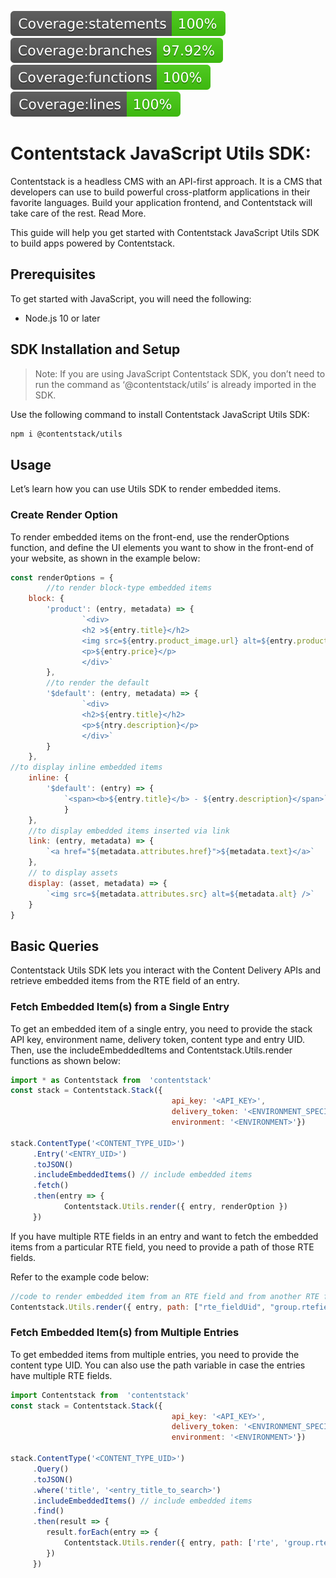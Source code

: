 ![Coverage statements](./badges/badge-statements.svg?raw=true)
![Coverage branches](./badges/badge-branches.svg)
![Coverage functions](./badges/badge-functions.svg)
![Coverage lines](./badges/badge-lines.svg)

# Contentstack JavaScript Utils SDK:

Contentstack is a headless CMS with an API-first approach. It is a CMS that developers can use to build powerful cross-platform applications in their favorite languages. Build your application frontend, and Contentstack will take care of the rest. Read More.

This guide will help you get started with Contentstack JavaScript Utils SDK to build apps powered by Contentstack.

## Prerequisites

To get started with JavaScript, you will need the following:
-   Node.js 10 or later

## SDK Installation and Setup
> Note: If you are using JavaScript Contentstack SDK, you don’t need to run the command as ‘@contentstack/utils’ is already imported in the SDK.

Use the following command to install Contentstack JavaScript Utils SDK:
```sh
npm i @contentstack/utils
```
## Usage
Let’s learn how you can use Utils SDK to render embedded items.

### Create Render Option
To render embedded items on the front-end, use the renderOptions function,  and define the UI elements you want to show in the front-end of your website, as shown in the example below:
```js
const renderOptions = {
		//to render block-type embedded items  
	block: {  
		'product': (entry, metadata) => {  
				`<div>  
				<h2 >${entry.title}</h2>  
				<img src=${entry.product_image.url} alt=${entry.product_image.title}/>  
				<p>${entry.price}</p>  
				</div>`  
		},
		//to render the default  
		'$default': (entry, metadata) => {  
				`<div>  
				<h2>${entry.title}</h2>  
				<p>${ntry.description}</p>  
				</div>`
		}  
	},
//to display inline embedded items  
	inline: {  
		'$default': (entry) => {  
			`<span><b>${entry.title}</b> - ${entry.description}</span>`
			}  
	},
	//to display embedded items inserted via link  
	link: (entry, metadata) => {  
		`<a href="${metadata.attributes.href}">${metadata.text}</a>`
	},
	// to display assets  
	display: (asset, metadata) => {  
		`<img src=${metadata.attributes.src} alt=${metadata.alt} />`
	}  
}
```

## Basic Queries
Contentstack Utils SDK lets you interact with the Content Delivery APIs and retrieve embedded items from the RTE field of an entry.

### Fetch Embedded Item(s) from a Single Entry
To get an embedded item of a single entry, you need to provide the stack API key, environment name, delivery token, content type and entry UID. Then, use the includeEmbeddedItems and Contentstack.Utils.render functions as shown below:
```js
import * as Contentstack from  'contentstack'  
const stack = Contentstack.Stack({  
									api_key: '<API_KEY>',  
									delivery_token: '<ENVIRONMENT_SPECIFIC_DELIVERY_TOKEN>',  
									environment: '<ENVIRONMENT>'})  
  
stack.ContentType('<CONTENT_TYPE_UID>')  
	 .Entry('<ENTRY_UID>')  
	 .toJSON()  
	 .includeEmbeddedItems() // include embedded items  
	 .fetch()  
	 .then(entry => {  
			Contentstack.Utils.render({ entry, renderOption })  
	 })
```
If you have multiple RTE fields in an entry and want to fetch the embedded items from a particular RTE field, you need to provide a path of those RTE fields.

Refer to the example code below:
```js
//code to render embedded item from an RTE field and from another RTE field nested within a group field
Contentstack.Utils.render({ entry, path: ["rte_fieldUid", "group.rtefieldUID"], renderOption })
```
### Fetch Embedded Item(s) from Multiple Entries
To get embedded items from multiple entries, you need to provide the content type UID. You can also use the path variable in case the entries have multiple RTE fields.
```js
import Contentstack from  'contentstack'  
const stack = Contentstack.Stack({  
									api_key: '<API_KEY>',  
									delivery_token: '<ENVIRONMENT_SPECIFIC_DELIVERY_TOKEN>',  
									environment: '<ENVIRONMENT>'})  
  
stack.ContentType('<CONTENT_TYPE_UID>')  
	 .Query()  
	 .toJSON()  
	 .where('title', '<entry_title_to_search>')  
	 .includeEmbeddedItems() // include embedded items  
	 .find()  
	 .then(result => {  
		result.forEach(entry => {  
		    Contentstack.Utils.render({ entry, path: ['rte', 'group.rtefieldUID'], renderOption })  
	    })  
     })
```